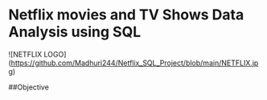 # Netflix movies and TV Shows Data Analysis using SQL

![NETFLIX LOGO] (https://github.com/Madhuri244/Netflix_SQL_Project/blob/main/NETFLIX.jpg)

##Objective
